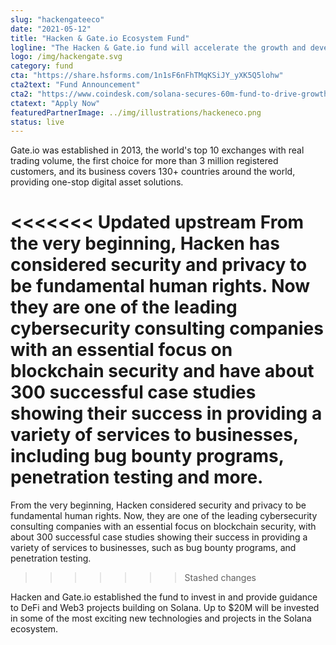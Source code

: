 ```yaml
---
slug: "hackengateeco"
date: "2021-05-12"
title: "Hacken & Gate.io Ecosystem Fund"
logline: "The Hacken & Gate.io fund will accelerate the growth and development of high quality projects in the Solana Ecosystem in Eastern Europe. Specifically Russia, Ukraine, and Belarus."
logo: /img/hackengate.svg
category: fund
cta: "https://share.hsforms.com/1n1sF6nFhTMqKSiJY_yXK5Q5lohw"
cta2text: "Fund Announcement"
cta2: "https://www.coindesk.com/solana-secures-60m-fund-to-drive-growth-in-emerging-markets"
ctatext: "Apply Now"
featuredPartnerImage: ../img/illustrations/hackeneco.png
status: live
---
```


Gate.io was established in 2013, the world's top 10 exchanges with real trading volume, the first choice for more than 3 million registered customers, and its business covers 130+ countries around the world, providing one-stop digital asset solutions.

<<<<<<< Updated upstream
From the very beginning, Hacken has considered security and privacy to be fundamental human rights. Now they are one of the leading cybersecurity consulting companies with an essential focus on blockchain security and have about 300 successful case studies showing their success in providing a variety of services to businesses, including bug bounty programs, penetration testing and more.
=======
From the very beginning, Hacken considered security and privacy to be fundamental human rights. Now, they are one of the leading cybersecurity consulting companies with an essential focus on blockchain security, with about 300 successful case studies showing their success in providing a variety of services to businesses, such as bug bounty programs, and penetration testing.

> > > > > > > Stashed changes

Hacken and Gate.io established the fund to invest in and provide guidance to DeFi and Web3 projects building on Solana. Up to $20M will be invested in some of the most exciting new technologies and projects in the Solana ecosystem.
